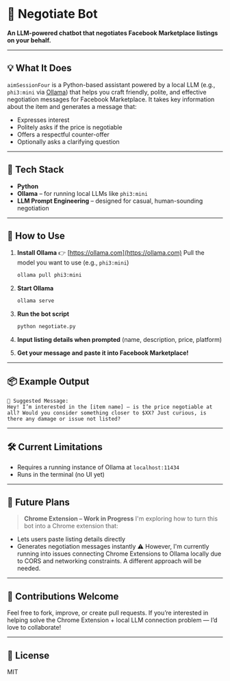 # 🤝 Negotiate Bot

**An LLM-powered chatbot that negotiates Facebook Marketplace listings on your behalf.**

---

## 💡 What It Does

`aimSessionFour` is a Python-based assistant powered by a local LLM (e.g., `phi3:mini` via [Ollama](https://ollama.com)) that helps you craft friendly, polite, and effective negotiation messages for Facebook Marketplace. It takes key information about the item and generates a message that:

* Expresses interest
* Politely asks if the price is negotiable
* Offers a respectful counter-offer
* Optionally asks a clarifying question

---

## 🧠 Tech Stack

* **Python**
* **Ollama** – for running local LLMs like `phi3:mini`
* **LLM Prompt Engineering** – designed for casual, human-sounding negotiation

---

## 🚀 How to Use

1. **Install Ollama**
   👉 [https://ollama.com](https://ollama.com)
   Pull the model you want to use (e.g., `phi3:mini`)

   ```bash
   ollama pull phi3:mini
   ```

2. **Start Ollama**

   ```bash
   ollama serve
   ```

3. **Run the bot script**

   ```bash
   python negotiate.py
   ```

4. **Input listing details when prompted** (name, description, price, platform)

5. **Get your message and paste it into Facebook Marketplace!**

---

## 📦 Example Output

```
💬 Suggested Message:
Hey! I’m interested in the [item name] — is the price negotiable at all? Would you consider something closer to $XX? Just curious, is there any damage or issue not listed?
```

---

## 🛠 Current Limitations

* Requires a running instance of Ollama at `localhost:11434`
* Runs in the terminal (no UI yet)

---

## 🔮 Future Plans

> **Chrome Extension – Work in Progress**
> I'm exploring how to turn this bot into a Chrome extension that:

* Lets users paste listing details directly
* Generates negotiation messages instantly
  ⚠️ However, I'm currently running into issues connecting Chrome Extensions to Ollama locally due to CORS and networking constraints. A different approach will be needed.

---

## 🙏 Contributions Welcome

Feel free to fork, improve, or create pull requests.
If you’re interested in helping solve the Chrome Extension + local LLM connection problem — I’d love to collaborate!

---

## 📄 License

MIT
